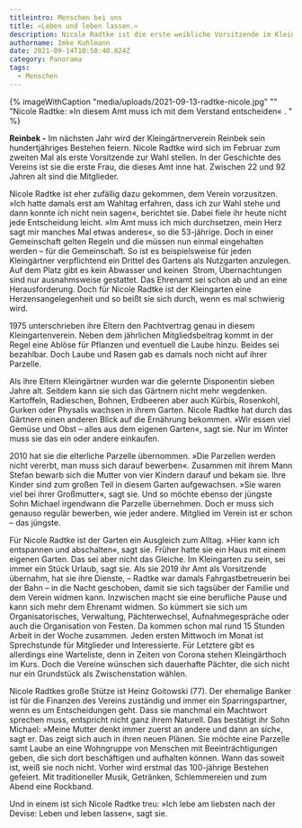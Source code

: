 ```yaml
---
titleintro: Menschen bei uns
title: »Leben und leben lassen.«
description: Nicole Radtke ist die erste weibliche Vorsitzende im Kleingartenverein
authorname: Imke Kuhlmann
date: 2021-09-14T10:50:40.824Z
category: Panorama
tags:
  - Menschen
---
```

{% imageWithCaption "media/uploads/2021-09-13-radtke-nicole.jpg" "" "Nicole Radtke: »In diesem Amt muss ich mit dem Verstand entscheiden« .   " %}



**Reinbek -** Im nächsten Jahr wird der Kleingärtnerverein Reinbek sein hundertjähriges Bestehen feiern. Nicole Radtke wird sich im Februar zum zweiten Mal als erste Vorsitzende zur Wahl stellen. In der Geschichte des Vereins ist sie die erste Frau, die dieses Amt inne hat. Zwischen 22 und 92 Jahren alt sind die Mitglieder.

Nicole Radtke ist eher zufällig dazu gekommen, dem Verein vorzusitzen. »Ich hatte damals erst am Wahltag erfahren, dass ich zur Wahl stehe und dann konnte ich nicht nein sagen«, berichtet sie. Dabei fiele ihr heute nicht jede Entscheidung leicht. »Im Amt muss ich mich durchsetzen, mein Herz sagt mir manches Mal etwas anderes«, so die 53-jährige. Doch in einer Gemeinschaft gelten Regeln und die müssen nun einmal eingehalten werden – für die Gemeinschaft. So ist es beispielsweise für jeden Kleingärtner verpflichtend ein Drittel des Gartens als Nutzgarten anzulegen. Auf dem Platz gibt es kein Abwasser und keinen  Strom, Übernachtungen sind nur ausnahmsweise gestattet. Das Ehrenamt sei schon ab und an eine Herausforderung. Doch für Nicole Radtke ist der Kleingarten eine Herzensangelegenheit und so beißt sie sich durch, wenn es mal schwierig wird.

1975 unterschrieben ihre Eltern den Pachtvertrag genau in diesem Kleingartenverein. Neben dem jährlichen Mitgliedsbeitrag kommt in der Regel eine Ablöse für Pflanzen und eventuell die Laube hinzu. Beides sei bezahlbar. Doch Laube und Rasen gab es damals noch nicht auf ihrer Parzelle.   

Als ihre Eltern Kleingärtner wurden war die gelernte Disponentin sieben Jahre alt. Seitdem kann sie sich das Gärtnern nicht mehr wegdenken. Kartoffeln, Radieschen, Bohnen, Erdbeeren aber auch Kürbis, Rosenkohl, Gurken oder Physalis wachsen in ihrem Garten. Nicole Radtke hat durch das Gärtnern einen anderen Blick auf die Ernährung bekommen. »Wir essen viel Gemüse und Obst – alles aus dem eigenen Garten«, sagt sie. Nur im Winter muss sie das ein oder andere einkaufen. 

2010 hat sie die elterliche Parzelle übernommen. »Die Parzellen werden nicht vererbt, man muss sich darauf bewerben«. Zusammen mit ihrem Mann Stefan bewarb sich die Mutter von vier Kindern darauf und bekam sie. Ihre Kinder sind zum großen Teil in diesem Garten aufgewachsen. »Sie waren viel bei ihrer Großmutter«, sagt sie. Und so möchte ebenso der jüngste Sohn Michael irgendwann die Parzelle übernehmen. Doch er muss sich genauso regulär bewerben, wie jeder andere. Mitglied im Verein ist er schon – das jüngste. 

Für Nicole Radtke ist der Garten ein Ausgleich zum Alltag. »Hier kann ich entspannen und abschalten«, sagt sie. Früher hatte sie ein Haus mit einem eigenen Garten. Das sei aber nicht das Gleiche. Im Kleingarten zu sein, sei immer ein Stück Urlaub, sagt sie. Als sie 2019 ihr Amt als Vorsitzende übernahm, hat sie ihre Dienste, – Radtke war damals Fahrgastbetreuerin bei der Bahn – in die Nacht geschoben, damit sie sich tagsüber der Familie und dem Verein widmen kann. Inzwischen macht sie eine berufliche Pause und kann sich mehr dem Ehrenamt widmen. So kümmert sie sich um Organisatorisches, Verwaltung, Pächterwechsel, Aufnahmegespräche oder auch die Organisation von Festen. Da kommen schon mal rund 15 Stunden Arbeit in der Woche zusammen. Jeden ersten Mittwoch im Monat ist Sprechstunde für Mitglieder und Interessierte. Für Letztere gibt es allerdings eine Warteliste, denn in Zeiten von Corona stehen Kleingärthoch im Kurs. Doch die Vereine wünschen sich dauerhafte Pächter, die sich nicht nur ein Grundstück als Zwischenstation wählen. 

Nicole Radtkes große Stütze ist Heinz Goitowski (77). Der ehemalige Banker ist für die Finanzen des Vereins zuständig und immer ein Sparringspartner, wenn es um Entscheidungen geht. Dass sie manchmal ein Machtwort sprechen muss, entspricht nicht ganz ihrem Naturell. Das bestätigt ihr Sohn Michael: »Meine Mutter denkt immer zuerst an andere und dann an sich«, sagt er. Das zeigt sich auch in ihren neuen Plänen. Sie möchte eine Parzelle samt Laube an eine Wohngruppe von Menschen mit Beeinträchtigungen geben, die sich dort beschäftigen und aufhalten können. Wann das soweit ist, weiß sie noch nicht. Vorher wird erstmal das 100-jährige Bestehen gefeiert. Mit traditioneller Musik, Getränken, Schlemmereien und zum Abend eine Rockband.

Und in einem ist sich Nicole Radtke treu: »Ich lebe am liebsten nach der Devise: Leben und leben lassen«, sagt sie.